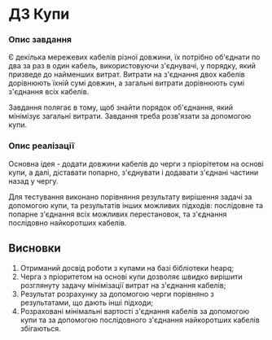 # ДЗ Купи

### Опис завдання

Є декілька мережевих кабелів різної довжини, їх потрібно об'єднати по два за раз в один кабель,
використовуючи з'єднувачі, у порядку, який призведе до найменших витрат. Витрати на
з'єднання двох кабелів дорівнюють їхній сумі довжин, а загальні витрати дорівнюють сумі
з'єднання всіх кабелів.

Завдання полягає в тому, щоб знайти порядок об'єднання, який мінімізує загальні витрати.
Завдання треба розв'язати за допомогою купи.

### Опис реалізації

Основна ідея - додати довжини кабелів до черги з пріорітетом на основі купи, а далі,
діставати попарно, з'єднувати і додавати з'єднані частини назад у чергу.

Для тестування виконано порівняння результату вирішення задачі за допомогою купи, та
результатів інших можливих підходів: послідовне та попарне з'єднання всіх можливих
перестановок, та з'єднання послідовно найкоротших кабелів.

## Висновки

1. Отриманий досвід роботи з купами на базі бібліотеки heapq;
2. Черга з пріоритетом на основі купи дозволяє швидко вирішити розглянуту задачу мінімізації витрат на з'єднання кабелів;
3. Результат розрахунку за допомогою черги порівняно з результатами, що дають інші підходи;
4. Розраховані мінімальні вартості з'єднання кабелів за допомогою купи та за допомогою послідовного з'єднання найкоротших кабелів збігаються.
